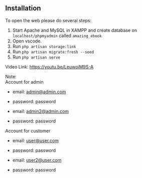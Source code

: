 ## Installation

To open the web please do several steps:
1. Start Apache and MySQL in XAMPP and create database on ```localhost/phpmyadmin``` called ```amazing_ebook```
2. Open vscode.
3. Run ```php artisan storage:link```
4. Run ```php artisan migrate:fresh --seed```
5. Run ```php artisan serve```

Video Link:
https://youtu.be/LeuwoiM9S-A

Note:<br>
Account for admin
- email: admin@admin.com
- password: password

- email: admin2@admin.com
- password: password

Account for customer
- email: user@user.com
- password: password

- email: user2@user.com
- password: password
